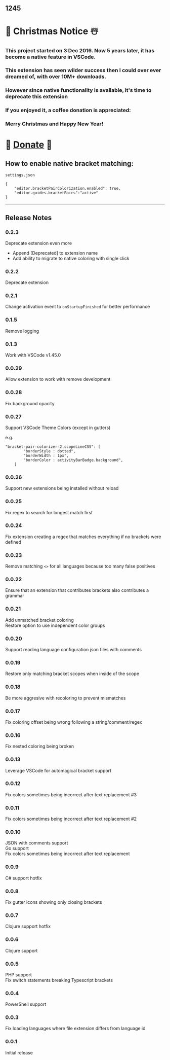 1245
---

# 🎄 Christmas Notice ☃️

### This project started on 3 Dec 2016. Now 5 years later, it has become a native feature in VSCode.

### This extension has seen wilder success then I could over ever dreamed of, with over 10M+ downloads.

### However since native functionality is available, it's time to deprecate this extension

### If you enjoyed it, a coffee donation is appreciated:
### Merry Christmas and Happy New Year!

# 🎁 [Donate](https://ko-fi.com/bracketpaircolorizer) 🎁


## How to enable native bracket matching:

`settings.json`
```
{
    "editor.bracketPairColorization.enabled": true,
    "editor.guides.bracketPairs":"active"
}
```

---

## Release Notes

### 0.2.3
Deprecate extension even more
- Append [Deprecated] to extension name
- Add ability to migrate to native coloring with single click

### 0.2.2
Deprecate extension

### 0.2.1
Change activation event to `onStartupFinished` for better performance

### 0.1.5

Remove logging

### 0.1.3

Work with VSCode v1.45.0

### 0.0.29

Allow extension to work with remove development

### 0.0.28

Fix background opacity

### 0.0.27

Support VSCode Theme Colors (except in gutters)

e.g.

```
"bracket-pair-colorizer-2.scopeLineCSS": [
		"borderStyle : dotted",
		"borderWidth : 1px",
		"borderColor : activityBarBadge.background",
	]
```

### 0.0.26

Support new extensions being installed without reload

### 0.0.25

Fix regex to search for longest match first

### 0.0.24

Fix extension creating a regex that matches everything if no brackets were defined

### 0.0.23

Remove matching `<>` for all languages because too many false positives

### 0.0.22

Ensure that an extension that contributes brackets also contributes a grammar

### 0.0.21

Add unmatched bracket coloring  
Restore option to use independent color groups

### 0.0.20

Support reading language configuration json files with comments

### 0.0.19

Restore only matching bracket scopes when inside of the scope

### 0.0.18

Be more aggresive with recoloring to prevent mismatches

### 0.0.17

Fix coloring offset being wrong following a string/comment/regex

### 0.0.16

Fix nested coloring being broken

### 0.0.13

Leverage VSCode for automagical bracket support

### 0.0.12

Fix colors sometimes being incorrect after text replacement #3

### 0.0.11

Fix colors sometimes being incorrect after text replacement #2

### 0.0.10

JSON with comments support  
Go support  
Fix colors sometimes being incorrect after text replacement

### 0.0.9

C# support hotfix

### 0.0.8

Fix gutter icons showing only closing brackets

### 0.0.7

Clojure support hotfix

### 0.0.6

Clojure support

### 0.0.5

PHP support  
Fix switch statements breaking Typescript brackets

### 0.0.4

PowerShell support

### 0.0.3

Fix loading languages where file extension differs from language id

### 0.0.1

Initial release
